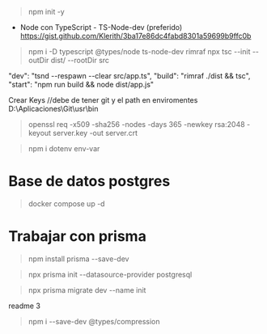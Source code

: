 > npm init -y
* Node con TypeScript - TS-Node-dev (preferido)
https://gist.github.com/Klerith/3ba17e86dc4fabd8301a59699b9ffc0b

> npm i -D typescript @types/node ts-node-dev rimraf
> npx tsc --init --outDir dist/ --rootDir src

"dev": "tsnd --respawn --clear src/app.ts",
  "build": "rimraf ./dist && tsc",
  "start": "npm run build && node dist/app.js"

Crear Keys //debe de tener git y el path en enviromentes  D:\Aplicaciones\Git\usr\bin

> openssl req -x509 -sha256 -nodes -days 365 -newkey rsa:2048 -keyout server.key -out server.crt

> npm i dotenv env-var


# Base de datos postgres 
> docker compose up -d


# Trabajar con prisma
>npm install prisma --save-dev

> npx prisma init --datasource-provider postgresql

>npx prisma migrate dev --name init

readme 3


> npm i --save-dev @types/compression